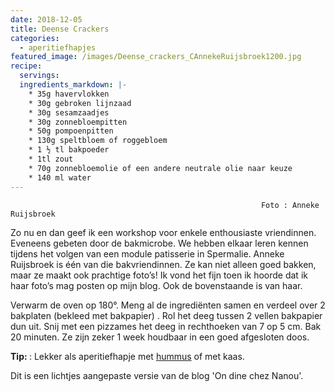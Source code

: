 ```yaml
---
date: 2018-12-05
title: Deense Crackers
categories:
  - aperitiefhapjes
featured_image: /images/Deense_crackers_CAnnekeRuijsbroek1200.jpg
recipe:
  servings: 
  ingredients_markdown: |-
    * 35g havervlokken    * 30g gebroken lijnzaad    * 30g sesamzaadjes    * 30g zonnebloempitten    * 50g pompoenpitten     * 130g speltbloem of roggebloem    * 1 ½ tl bakpoeder    * 1tl zout    * 70g zonnebloemolie of een andere neutrale olie naar keuze    * 140 ml water
---
```

                                                            Foto : Anneke Ruijsbroek

Zo nu en dan geef ik een workshop voor enkele enthousiaste vriendinnen. Eveneens gebeten door de bakmicrobe.We hebben elkaar leren kennen tijdens het volgen van een module patisserie in Spermalie.Anneke Ruijsbroek is één van die bakvriendinnen. Ze kan niet alleen goed bakken, maar ze maakt ook prachtige foto’s!Ik vond het fijn toen ik hoorde dat ik haar foto’s mag posten op mijn blog.
Ook de bovenstaande is van haar.
<!--more-->

Verwarm de oven op 180°.Meng al de ingrediënten samen en verdeel over 2 bakplaten (bekleed met bakpapier) . Rol het deeg tussen 2 vellen bakpapier dun uit. Snij met een pizzames het deeg in rechthoeken van 7 op 5 cm.Bak 20 minuten. Ze zijn zeker 1 week houdbaar in een goed afgesloten doos.<b>Tip: </b>: Lekker als aperitiefhapje met [hummus](https://fabilicious.be/recipes/aperitiefhapjes/2018/11/11/hummus/) of met kaas.

Dit is een lichtjes aangepaste versie van de blog 'On dine chez Nanou'.
